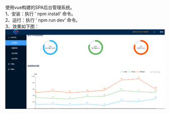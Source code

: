 使用vue构建的SPA后台管理系统。  
1、安装：执行 ‘ npm install’ 命令。  
2、运行：执行 ‘ npm run dev’ 命令。  
3、效果如下图：  
![image](https://github.com/zjp2017/vue-admin/blob/master/vue-admin/images/vue-admin-project.PNG)  
